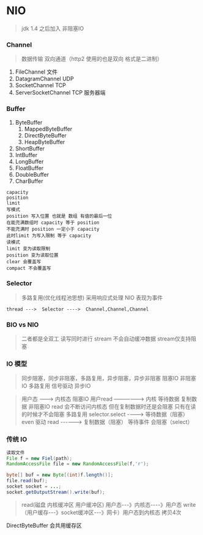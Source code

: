 # NIO
> jdk 1.4 之后加入
> 非阻塞IO
### Channel
> 数据传输 双向通道（http2 使用的也是双向 格式是二进制）
> 
1. FileChannel 文件
2. DatagramChannel UDP 
3. SocketChannel TCP 
4. ServerSocketChannel TCP 服务器端
> 
### Buffer
>
1. ByteBuffer
   1. MappedByteBuffer
   2. DirectByteBuffer
   3. HeapByteBuffer
2. ShortBuffer
3. IntBuffer
4. LongBuffer
5. FloatBuffer
6. DoubleBuffer
7. CharBuffer
```text
capacity
position
limit
写模式 
position 写入位置 也就是 数组 有值的最后一位 
在能充满数组时 capacity 等于 position
不能充满时 position 一定小于 capacity
此时limit 为写入限制 等于 capacity
读模式
limit 变为读取限制
position 变为读取位置
clear 会覆盖写 
compact 不会覆盖写
```

>
### Selector
> 多路复用(优化线程池思想) 采用响应式处理 NIO 表现为事件
```
thread --->  Selector ---->  Channel,Channel,Channel
````

### BIO vs  NIO
> 二者都是全双工 读写同时进行
stream 不会自动缓冲数据 stream仅支持阻塞
### IO 模型
> 同步阻塞，同步非阻塞，多路复用，异步阻塞，异步非阻塞
> 阻塞IO 非阻塞IO 多路复用 信号驱动 异步IO

> 用户态 ---> 内核态
阻塞IO
> 用户read ——————> 内核 等待数据 复制数据
非阻塞IO
> read 会不断访问内核态 但在复制数据时还是会阻塞 只有在读的时候才不会阻塞
多路复用
> selector.select ----> 等待数据（阻塞） even 驱动 read ------> 复制数据（阻塞）
> 等待事件 会阻塞（select）

### 传统 IO 
```java
读取文件
File f = new Fiel(path);
RandomAccessFile file = new RandomAccessFile(f,'r');

byte[] buf = new Byte[(int)f.length()];
file.read(buf);
socket socket = ...;
socket.getOutputStream().write(buf);
```
> read(磁盘 内核缓冲区 用户缓冲区) 用户态---》内核态----》用户态 
> write（用户缓存---》socket缓冲区---》网卡）用户态到内核态
> 拷贝4次

DirectByteBuffer 会共用缓存区
